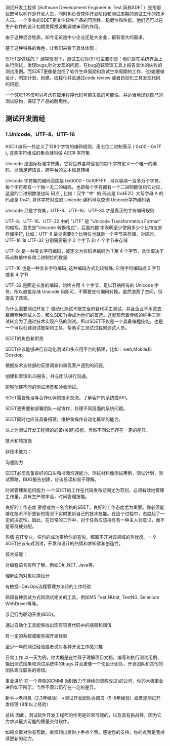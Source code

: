 测试开发工程师 (Software Development Engineer in Test,简称SDET）是指那些既可以称作是开发人员，同时也负责软件开发阶段和测试周期的测试工作的技术人员。一个专业的SDET更关注软件产品的可测性，稳健性和性能。他们还可以在生产软件的设计初期发挥推波助澜或审阅的作用。

由于这种混合性质，如今无论是中小企业还是大企业，都有很大的需求。

基于这种特殊的角色，让我们来看下具体体现：

SDET是做啥的？
通常情况下，测试工程师(STE)主要职责：他们是在系统界面上执行测试，发现bugs,针对发现的问题，在bug追踪管理工具上报告具体的失败的测试用例。而SDET更像是包揽了软件生命周期和测试生命周期的工作，他/她要做设计，制定计划，创建，线程化并且通过code review 或者自动化工具发现代码的问题。

一个SDET不仅可以考虑在应用程序代码可能失败的可能性，并适当地规划自己的测试结构，保证了产品的耐用性。



## 测试开发面经

### 1.Unicode、UTF-8、UTF-16

ASCII 编码一共定义了128个字符的编码规则，用七位二进制表示 ( 0x00 - 0x7F ), 这些字符组成的集合就叫做 ASCII 字符集

Unicode 是国际标准字符集，它将世界各种语言的每个字符定义一个唯一的编码，以满足跨语言、跨平台的文本信息转换

Unicode 字符集的编码范围是 0x0000 - 0x10FFFF , 可以容纳一百多万个字符， 每个字符都有一个独一无二的编码，也即每个字符都有一个二进制数值和它对应，这里的二进制数值也叫 码点 , 比如：汉字 "中" 的 码点是 0x4E2D, 大写字母 A 的码点是 0x41, 具体字符对应的 Unicode 编码可以查询 Unicode字符编码表

Unicode 只是字符集，UTF-8、UTF-16、UTF-32 才是真正的字符编码规则

UTF-8、UTF-16、UTF-32 中的 "UTF" 是 "Unicode Transformation Format" 的缩写，意思是"Unicode 转换格式"，后面的数 字表明至少使用多少个比特位来存储字符, 比如：UTF-8 最少需要8个比特位也就是一个字节来存储，对应的， UTF-16 和 UTF-32 分别需要最少 2 个字节 和 4 个字节来存储

UTF-8: 是一种变长字符编码，被定义为将码点编码为 1 至 4 个字节，具体取决于码点数值中有效二进制位的数量

UTF-16 也是一种变长字符编码, 这种编码方式比较特殊, 它将字符编码成 2 字节 或者 4 字节

UTF-32 是固定长度的编码，始终占用 4 个字节，足以容纳所有的 Unicode 字符，所以直接存储 Unicode 码即可，不需要任何编码转换。虽然浪费了空间，但提高了效率。
































































为什么需要测试开发？
自动化测试不能完全的替代手工测试，并且企业不乐意去雇佣两种测试人员，那么SDETs会成为他们的首选。这就预示着传统的纯手工测试转变为了通过技术实现产品的测试。所以SDET不仅是一个具备编程技能，也是一个可以创建测试框架和工具，帮助手工测试过程的测试人员。

SDET的角色和职责

SDET应该能够进行自动化测试和多应用平台的搭建，比如：web,Mobile和Desktop.

根据技术支持部的反馈调查和重现客户遇到的问题。

创建和管理BUG报告，并与团队进行沟通。

能够创建不同的测试场景和验收测试。

SDET需要处理与合作伙伴的技术交流，了解客户的系统或API。

SDET更需要和部署团队一起协作，处理不同层面的系统问题。

SDET同时也应该具备搭建，维护和操作自动化框架的能力。

以上为测试开发工程师的必备(关键)技能。当然不同公司存在一定的差异。

技术和软技能

非技术能力：



沟通能力

SDET必须具备良好的口头和书面沟通能力。测试材料像测试用例，测试计划，测试策略，BUG报告创建，应该易读和易于理解。

时间管理和组织能力
一个SDET的工作在代码发布期间尤为苛刻，必须有效地管理工作量，具有生产效率高，时间管理技能。

良好的工作态度
要想成为一名合格的SDET，良好的工作态度尤为重要。你必须能够在技术不断更新的情况下实时更新自己的技术技能。在这个过程中，态度起了一定的决定性。因此，在日常的工作中，对于任务应该持有有一种主人翁意识，而不是等待被分配。

热情
在IT专业，任何的成功带给你的喜悦，都离不开对该领域的热忱度。一个SDET应该有对测试，开发和设计的热情和求知欲和创造性。

技术技能：



对编程语言有所了解，例如C#,.NET, Java等。

理解面向对象程序设计

有敏捷+DevOps流程管理方法论的工作经验

熟知各种测试方式和测试相关的工具，例如MS Test,NUnit, TestNG, Selenium WebDriver等等。

涉足行为驱动开发(BDD)。

通过自动化工具能够找出现有项目代码中的瓶颈和阀值

有一定的系统或服务端开发经验

至少一年的测试经验或者说对各种开发工作感兴趣

日常工作
以一天为例，你大概是在忙碌于理解项目文档，编写和执行测试用例，输出测试结果和测试系统中的bugs.并且更像一个使设计团队，开发团队和其他的团队建立联系的枢纽。

事业进阶
在一个典型的CMMI 5级(致力于持续的流程改进)的公司，你的大概事业进阶如下所示，当然不同公司存在一定的差异。

新手->老司机（2,3年经验）->测试开发团队协调员（5-8年经验）或者是测试开发经理 (8年以上经验）

总结
因此，测试软件开发工程师的作用是非常可观的，以及具有挑战性，因为它力求以最大可能的质量交付软件。

如果文章对你有帮助，麻烦伸出发财小手点个赞，感谢您的支持，你的点赞是我持续更新的动力。

